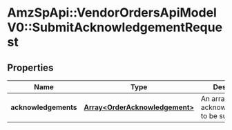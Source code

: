 # AmzSpApi::VendorOrdersApiModelV0::SubmitAcknowledgementRequest

## Properties
Name | Type | Description | Notes
------------ | ------------- | ------------- | -------------
**acknowledgements** | [**Array&lt;OrderAcknowledgement&gt;**](OrderAcknowledgement.md) | An array of order acknowledgements to be submitted. | [optional] 

